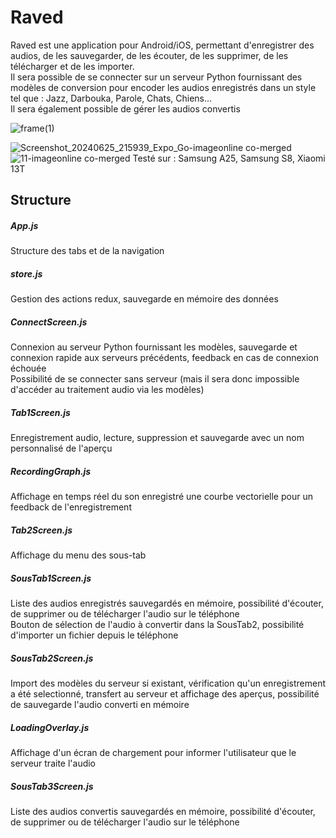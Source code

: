 # Raved
Raved est une application pour Android/iOS, permettant d'enregistrer des audios, de les sauvegarder, de les écouter, de les supprimer, de les télécharger et de les importer.  
Il sera possible de se connecter sur un serveur Python fournissant des modèles de conversion pour encoder les audios enregistrés dans un style tel que : Jazz, Darbouka, Parole, Chats, Chiens...  
Il sera également possible de gérer les audios convertis  
  
![frame(1)](https://github.com/teddyfresnes/Raved/assets/80900011/565838ec-18ce-4172-b1f5-e66a100501fb)



![Screenshot_20240625_215939_Expo_Go-imageonline co-merged](https://github.com/teddyfresnes/Raved/assets/80900011/691a2dd9-47fa-43ad-8837-b6b15d103488)
![11-imageonline co-merged](https://github.com/teddyfresnes/Raved/assets/80900011/57baeb22-28db-4ef7-80c9-cc1120881ac6)
Testé sur : Samsung A25, Samsung S8, Xiaomi 13T

## Structure
##### App.js
Structure des tabs et de la navigation
##### store.js
Gestion des actions redux, sauvegarde en mémoire des données
##### ConnectScreen.js
Connexion au serveur Python fournissant les modèles, sauvegarde et connexion rapide aux serveurs précédents, feedback en cas de connexion échouée  
Possibilité de se connecter sans serveur (mais il sera donc impossible d'accéder au traitement audio via les modèles)  
##### Tab1Screen.js
Enregistrement audio, lecture, suppression et sauvegarde avec un nom personnalisé de l'aperçu  
##### RecordingGraph.js
Affichage en temps réel du son enregistré une courbe vectorielle pour un feedback de l'enregistrement  
##### Tab2Screen.js
Affichage du menu des sous-tab
##### SousTab1Screen.js
Liste des audios enregistrés sauvegardés en mémoire, possibilité d'écouter, de supprimer ou de télécharger l'audio sur le téléphone  
Bouton de sélection de l'audio à convertir dans la SousTab2, possibilité d'importer un fichier depuis le téléphone  
##### SousTab2Screen.js
Import des modèles du serveur si existant, vérification qu'un enregistrement a été selectionné, transfert au serveur et affichage des aperçus, possibilité de sauvegarde l'audio converti en mémoire  
##### LoadingOverlay.js
Affichage d'un écran de chargement pour informer l'utilisateur que le serveur traite l'audio  
##### SousTab3Screen.js
Liste des audios convertis sauvegardés en mémoire, possibilité d'écouter, de supprimer ou de télécharger l'audio sur le téléphone  
